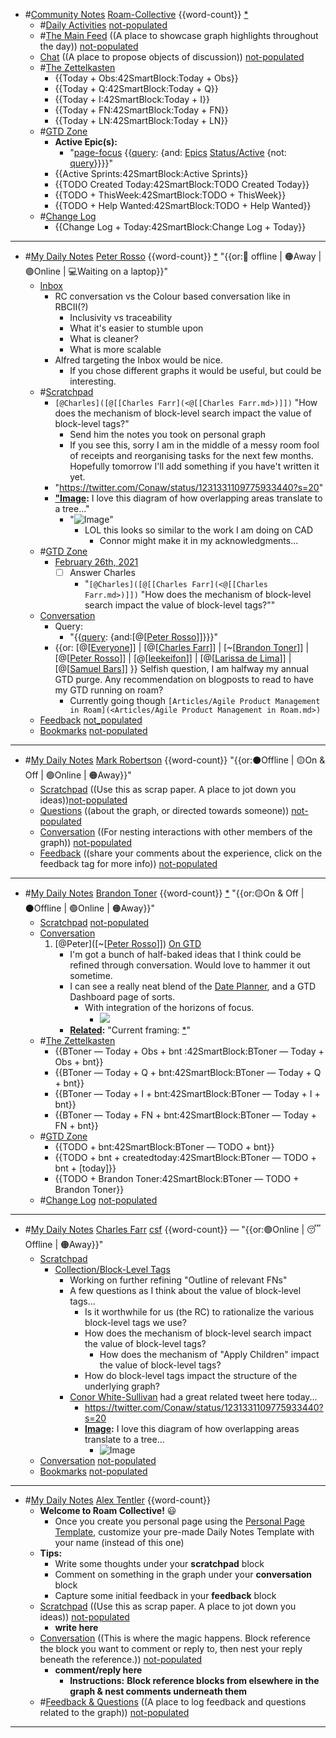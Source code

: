 - #[Community Notes](<Community Notes.md>) [Roam-Collective](<Roam-Collective.md>) {{word-count}} [*]([rc](<rc.md>)) 
    - #[Daily Activities](<Daily Activities.md>) [not-populated](<not-populated.md>)
    - #[The Main Feed](<The Main Feed.md>) ((A place to showcase graph highlights throughout the day)) [not-populated](<not-populated.md>) 
    - [Chat](<Chat.md>) ((A place to propose objects of discussion)) [not-populated](<not-populated.md>)
    - #[The Zettelkasten](<The Zettelkasten.md>)
        - {{Today + Obs:42SmartBlock:Today + Obs}}
        - {{Today + Q:42SmartBlock:Today + Q}}
        - {{Today + I:42SmartBlock:Today + I}}
        - {{Today + FN:42SmartBlock:Today + FN}}
        - {{Today + LN:42SmartBlock:Today + LN}}
    - #[GTD Zone](<GTD Zone.md>) 
        - **Active Epic(s):**
            - "[page-focus](<page-focus.md>) {{[query](<query.md>): {and: [Epics](<Epics.md>) [Status/Active](<Status/Active.md>) {not: [query](<query.md>)}}}}"
        - {{Active Sprints:42SmartBlock:Active Sprints}}
        - {{TODO Created Today:42SmartBlock:TODO Created Today}}
        - {{TODO + ThisWeek:42SmartBlock:TODO + ThisWeek}}
        - {{TODO + Help Wanted:42SmartBlock:TODO + Help Wanted}}
    - #[Change Log](<Change Log.md>)
        - {{Change Log + Today:42SmartBlock:Change Log + Today}}
- ---
- #[My Daily Notes](<My Daily Notes.md>) [Peter Rosso](<Peter Rosso.md>) {{word-count}} [*]([ptr](<ptr.md>))   "{{or:🚫 offline | 🟠Away | 🟢Online | 💻Waiting on a laptop}}"
    - [Inbox](<Inbox.md>) 
        - RC conversation vs the Colour based conversation like in RBCII(?)
            - Inclusivity vs traceability
            - What it's easier to stumble upon
            - What is cleaner?
            - What is more scalable
        - Alfred targeting the Inbox would be nice.
            - If you chose different graphs it would be useful, but could be interesting.
    - #[Scratchpad](<Scratchpad.md>) 
        - `[@Charles]([@[[Charles Farr](<@[[Charles Farr.md>)]])` "How does the mechanism of block-level search impact the value of block-level tags?"
            - Send him the notes you took on personal graph
            - If you see this, sorry I am in the middle of a messy room fool of receipts and reorganising tasks for the next few months. Hopefully tomorrow I'll add something if you have't written it yet.
        - "https://twitter.com/Conaw/status/1231331109775933440?s=20"
        - **["Image](<"Image.md>):** I love this diagram of how overlapping areas translate to a tree..."
            - "![Image](https://pbs.twimg.com/media/ERaRHhQVUAAmuiz?format=jpg&name=900x900)"
                - LOL this looks so similar to the work I am doing on CAD
                    - Connor might make it in my acknowledgments...
    - #[GTD Zone](<GTD Zone.md>) 
        - [February 26th, 2021](<February 26th, 2021.md>)
            - [ ] Answer Charles
                - "`[@Charles]([@[[Charles Farr](<@[[Charles Farr.md>)]])` "How does the mechanism of block-level search impact the value of block-level tags?""
    - [Conversation](<Conversation.md>)
        - Query:
            - "{{[query](<query.md>): {and:[@[[Peter Rosso](<@[[Peter Rosso.md>)]]}}}"
        - {{or: [@[[Everyone](<@[[Everyone.md>)]] | [@[[Charles Farr](<@[[Charles Farr.md>)]] | [~[[Brandon Toner](<~[[Brandon Toner.md>)]] | [@[[Peter Rosso](<@[[Peter Rosso.md>)]] | [@[[leekeifon](<@[[leekeifon.md>)]] | [@[[Larissa de Lima](<@[[Larissa de Lima.md>)]] | [@[[Samuel Bars](<@[[Samuel Bars.md>)]] }} Selfish question, I am halfway my annual GTD purge. Any recommendation on blogposts to read to have my GTD running on roam?
            - Currently going though `[Articles/Agile Product Management in Roam](<Articles/Agile Product Management in Roam.md>)`
    - [Feedback](<Feedback.md>) [not_populated](<not_populated.md>)
    - [Bookmarks](<Bookmarks.md>) [not-populated](<not-populated.md>)
- ---
- #[My Daily Notes](<My Daily Notes.md>) [Mark Robertson](<Mark Robertson.md>) {{word-count}} "{{or:⚫️Offline | 🟡On & Off | 🟢Online | 🟠Away}}"
    - [Scratchpad](<Scratchpad.md>) ((Use this as scrap paper. A place to jot down you ideas))[not-populated](<not-populated.md>)
    - [Questions](<Questions.md>) ((about the graph, or directed towards someone)) [not-populated](<not-populated.md>)
    - [Conversation](<Conversation.md>) ((For nesting interactions with other members of the graph)) [not-populated](<not-populated.md>)
    - [Feedback](<Feedback.md>) ((share your comments about the experience, click on the feedback tag for more info)) [not-populated](<not-populated.md>)
- ---
- #[My Daily Notes](<My Daily Notes.md>) [Brandon Toner](<Brandon Toner.md>) {{word-count}} [*]([bnt](<bnt.md>)) "{{or:🟡On & Off | ⚫️Offline | 🟢Online | 🟠Away}}"
    - [Scratchpad](<Scratchpad.md>) [not-populated](<not-populated.md>)
    - [Conversation](<Conversation.md>) 
        1. [@Peter]([~[[Peter Rosso](<~[[Peter Rosso.md>)]]) [On GTD](((9IjO0uID4)))
            - I'm got a bunch of half-baked ideas that I think could be refined through conversation. Would love to hammer it out sometime. 
            - I can see a really neat blend of the [Date Planner](<Date Planner.md>), and a GTD Dashboard page of sorts. 
                - With integration of the horizons of focus.
                    - ![](https://firebasestorage.googleapis.com/v0/b/firescript-577a2.appspot.com/o/imgs%2Fapp%2FRoam-Collective%2FIy_K29X4ZD.png?alt=media&token=48358f4f-e66b-45d7-9e37-51dca89b1658)
            - **[Related](<Related.md>):** "Current framing: [*]([Definitions](<Definitions.md>))"
    - #[The Zettelkasten](<The Zettelkasten.md>)
        - {{BToner — Today + Obs + bnt :42SmartBlock:BToner — Today + Obs + bnt}}
        - {{BToner — Today + Q + bnt:42SmartBlock:BToner — Today + Q + bnt}}
        - {{BToner — Today + I + bnt:42SmartBlock:BToner — Today + I + bnt}}
        - {{BToner — Today + FN + bnt:42SmartBlock:BToner — Today + FN + bnt}}
    - #[GTD Zone](<GTD Zone.md>)
        - {{TODO + bnt:42SmartBlock:BToner — TODO + bnt}}
        - {{TODO + bnt + createdtoday:42SmartBlock:BToner — TODO + bnt + [today]}}
        - {{TODO + Brandon Toner:42SmartBlock:BToner — TODO + Brandon Toner}}
    - #[Change Log](<Change Log.md>) [not-populated](<not-populated.md>)
- ---
- #[My Daily Notes](<My Daily Notes.md>) [Charles Farr](<Charles Farr.md>) [csf](<csf.md>) {{word-count}} — "{{or:🟢Online | 😴 Offline | 🟠Away}}"
    - [Scratchpad](<Scratchpad.md>)
        - [Collection/Block-Level Tags](<Collection/Block-Level Tags.md>)
            - Working on further refining "Outline of relevant FNs"
            - A few questions as I think about the value of block-level tags...
                - Is it worthwhile for us (the RC) to rationalize the various block-level tags we use?
                - How does the mechanism of block-level search impact the value of block-level tags?
                    - How does the mechanism of "Apply Children" impact the value of block-level tags?
                - How do block-level tags impact the structure of the underlying graph?
            - [Conor White-Sullivan](<Conor White-Sullivan.md>) had a great related tweet here today...
                - https://twitter.com/Conaw/status/1231331109775933440?s=20
                - **[Image](<Image.md>):** I love this diagram of how overlapping areas translate to a tree...
                    - ![Image](https://pbs.twimg.com/media/ERaRHhQVUAAmuiz?format=jpg&name=900x900)
    - [Conversation](<Conversation.md>) [not-populated](<not-populated.md>)
    - [Bookmarks](<Bookmarks.md>) [not-populated](<not-populated.md>)
- ---
- #[My Daily Notes](<My Daily Notes.md>) [Alex Tentler](<Alex Tentler.md>) {{word-count}}
    - **Welcome to Roam Collective!** 😃 
        - Once you create you personal page using the [Personal Page Template](((8BBipopP5))), customize your pre-made Daily Notes Template with your name (instead of this one)
    - **Tips:**
        - Write some thoughts under your **scratchpad** block
        - Comment on something in the graph under your **conversation** block
        - Capture some initial feedback in your **feedback** block
    - [Scratchpad](<Scratchpad.md>) ((Use this as scrap paper. A place to jot down you ideas)) [not-populated](<not-populated.md>)
        - __write here__
    - [Conversation](<Conversation.md>) ((This is where the magic happens. Block reference the block you want to comment or reply to, then nest your reply beneath the reference.)) [not-populated](<not-populated.md>)
        - __comment/reply here__
            - **Instructions:** __Block reference blocks from elsewhere in the graph & nest comments underneath them__
    - #[Feedback & Questions](<Feedback & Questions.md>) ((A place to log feedback and questions related to the graph)) [not-populated](<not-populated.md>)
- ---

